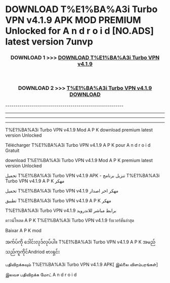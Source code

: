 # DOWNLOAD T%E1%BA%A3i Turbo VPN v4.1.9 APK MOD PREMIUM Unlocked for A n d r o i d [NO.ADS] latest version 7unvp 



<div align="center">

<h3>DOWNLOAD 1 >>> <a href="https://getmod2.web.app/?judul=T%E1%BA%A3i Turbo VPN v4.1.9">DOWNLOAD T%E1%BA%A3i Turbo VPN v4.1.9</a></h3><br>

<h3>DOWNLOAD 2 >>> <a href="https://getmod2.web.app/?judul=T%E1%BA%A3i Turbo VPN v4.1.9">T%E1%BA%A3i Turbo VPN v4.1.9 DOWNLOAD </a></h3>

</div>
----------------------------------------------------------

----------------------------------------------------------

----------------------------------------------------------

----------------------------------------------------------

T%E1%BA%A3i Turbo VPN v4.1.9 Mod A P K download premium latest version Unlocked

Télécharger T%E1%BA%A3i Turbo VPN v4.1.9 A P K pour A n d r o i d Gratuit

download T%E1%BA%A3i Turbo VPN v4.1.9 Mod A P K premium latest version Unlocked

تحميل T%E1%BA%A3i Turbo VPN v4.1.9 APK - تنزيل برنامج T%E1%BA%A3i Turbo VPN v4.1.9 A P K مهكر

تحميل T%E1%BA%A3i Turbo VPN v4.1.9 مهكر اخر اصدار

تطبيق T%E1%BA%A3i Turbo VPN v4.1.9 A P K مهكر

T%E1%BA%A3i Turbo VPN v4.1.9 برابط مباشر للاندرويد

ดาวน์โหลด A P K T%E1%BA%A3i Turbo VPN v4.1.9 รับเวอร์ชันล่าสุด

Baixar A P K mod

အက်ပ်ကို ဒေါင်းလုဒ်လုပ်ပါ။ T%E1%BA%A3i Turbo VPN v4.1.9 A P K အမည်သည်ကူကိုင်Andriod ဗားရှင်း

பதிவிறக்கவும் T%E1%BA%A3i Turbo VPN v4.1.9 APK[ இல்லை விளம்பரங்கள்] 
 
இலவச பதிவிறக்க மோட் A n d r o i d



